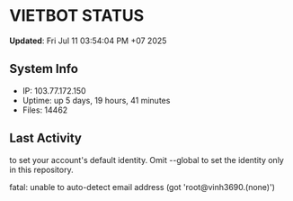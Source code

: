# VIETBOT STATUS
**Updated**: Fri Jul 11 03:54:04 PM +07 2025

## System Info
- IP: 103.77.172.150
- Uptime: up 5 days, 19 hours, 41 minutes
- Files: 14462

## Last Activity

to set your account's default identity.
Omit --global to set the identity only in this repository.

fatal: unable to auto-detect email address (got 'root@vinh3690.(none)')

